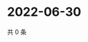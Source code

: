 # 2022-06-30

共 0 条

<!-- BEGIN WEIBO -->
<!-- 最后更新时间 Thu Jun 30 2022 04:18:29 GMT+0800 (China Standard Time) -->

<!-- END WEIBO -->
